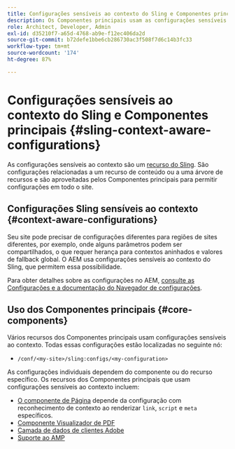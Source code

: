 ```yaml
---
title: Configurações sensíveis ao contexto do Sling e Componentes principais
description: Os Componentes principais usam as configurações sensíveis ao contexto do Sling para determinados recursos
role: Architect, Developer, Admin
exl-id: d35210f7-a65d-4768-ab9e-f12ec406da2d
source-git-commit: b72defe1bbe6cb286730ac3f508f7d6c14b3fc33
workflow-type: tm+mt
source-wordcount: '174'
ht-degree: 87%

---
```


# Configurações sensíveis ao contexto do Sling e Componentes principais {#sling-context-aware-configurations}

As configurações sensíveis ao contexto são um [recurso do Sling](https://sling.apache.org/documentation/bundles/context-aware-configuration/context-aware-configuration.html). São configurações relacionadas a um recurso de conteúdo ou a uma árvore de recursos e são aproveitadas pelos Componentes principais para permitir configurações em todo o site.

## Configurações Sling sensíveis ao contexto {#context-aware-configurations}

Seu site pode precisar de configurações diferentes para regiões de sites diferentes, por exemplo, onde alguns parâmetros podem ser compartilhados, o que requer herança para contextos aninhados e valores de fallback global. O AEM usa configurações sensíveis ao contexto do Sling, que permitem essa possibilidade.

Para obter detalhes sobre as configurações no AEM, [consulte as Configurações e a documentação do Navegador de configurações](https://experienceleague.adobe.com/docs/experience-manager-cloud-service/implementing/developing/configurations.html?lang=pt-BR).

## Uso dos Componentes principais {#core-components}

Vários recursos dos Componentes principais usam configurações sensíveis ao contexto. Todas essas configurações estão localizadas no seguinte nó:

* `/conf/<my-site>/sling:configs/<my-configuration>`

As configurações individuais dependem do componente ou do recurso específico. Os recursos dos Componentes principais que usam configurações sensíveis ao contexto incluem:

* [O componente de Página](https://github.com/adobe/aem-core-wcm-components/tree/main/content/src/content/jcr_root/apps/core/wcm/components/page/v3/page#loading-of-context-aware-cssjs) depende da configuração com reconhecimento de contexto ao renderizar `link`, `script` e `meta` específicos.
* [Componente Visualizador de PDF](https://github.com/adobe/aem-core-wcm-components/tree/master/content/src/content/jcr_root/apps/core/wcm/components/pdfviewer/v1/pdfviewer#context-aware-config)
* [Camada de dados de clientes Adobe](/help/developing/data-layer/overview.md#installation-activation)
* [Suporte ao AMP](https://github.com/adobe/aem-core-wcm-components/tree/master/extensions/amp)
